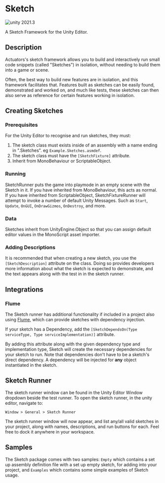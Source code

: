 # Sketch

<img src="https://img.shields.io/badge/unity-2021.3-green.svg?style=flat-square" alt="unity 2021.3">

A Sketch Framework for the Unity Editor.

## Description
Actuators's sketch framework allows you to build and interactively run small code snippets (called "Sketches") in isolation, without needing to build them into a game or scene.

Often, the best way to build new features are in isolation, and this framework facilitates that. Features built as sketches can be easily found, demonstrated and worked on, and much like tests, these sketches can then also serve as reference for certain features working in isolation.

## Creating Sketches

### Prerequisites
For the Unity Editor to recognise and run sketches, they must:
1. The sketch class must exists inside of an assembly with a name ending in ".Sketches". eg `Example.Sketches.asmdef`.
2. The sketch class must have the `[SketchFixture]` attribute.
3. Inherit from MonoBehaviour or ScriptableObject.

### Running

SketchRunner puts the game into playmode in an empty scene with the Sketch in it. If you have inherited from MonoBehaviour, this acts as normal. If you have inherited from ScriptableObject, SketchFixtureRunner will attempt to invoke a number of default Unity Messages. Such as `Start`, `Update`, `OnGUI`, `OnDrawGizmos`, `OnDestroy`, and more.

### Data

Sketches inherit from UnityEngine.Object so that you can assign default editor values in the MonoScript asset importer.

### Adding Descriptions
It is recommended that when creating a new sketch, you use the `[SketchDescription]` attribute on the class. Doing so provides developers more information about what the sketch is expected to demonstrate, and the text appears along with the test in in the sketch runner.

## Integrations

### Flume

The Sketch runner has additional functionality if included in a project also using [Flume](https://github.com/ActuatorDigital/Flume), which can provide sketches with dependency injection.

If your sketch has a Dependency, add the `[SketchDependsOn(Type serviceType, Type serviceImplementation)]` attribute.

By adding this attribute along with the given dependency type and implementation type, Sketch will create the necessary dependencies for your sketch to run. Note that dependencies don't have to be a sketch's direct dependency. A dependency will be injected for **any** object instantiated in the sketch.

## Sketch Runner
The sketch runner window can be found in the Unity Editor Window dropdown beside the test runner. To open the sketch runner, in the unity editor, navigate to:
```
Window > General > Sketch Runner
```
The sketch runner window will now appear, and list any/all valid sketches in your project, along with  names, descriptions, and run buttons for each. Feel free to dock it anywhere in your workspace.

## Samples

The Sketch package comes with two samples: `Empty` which contains a set up assembly definition file with a set up empty sketch, for adding into your project, and `Examples` which contains some simple examples of Sketch usage.